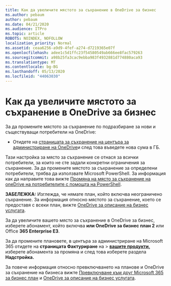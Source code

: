 ```yaml
---
title: Как да увеличите мястото за съхранение в OneDrive за бизнес
ms.author: pebaum
author: pebaum
ms.date: 04/21/2020
ms.audience: ITPro
ms.topic: article
ROBOTS: NOINDEX, NOFOLLOW
localization_priority: Normal
ms.assetid: ceaa6256-a9d9-4fef-a274-d7219365e07f
ms.openlocfilehash: adee1c5d1ffc23f54580549ab666ee8fac579263
ms.sourcegitcommit: a98b25fa3cac9ebba983f4932881d774880aca93
ms.translationtype: MT
ms.contentlocale: bg-BG
ms.lasthandoff: 05/13/2020
ms.locfileid: "44063030"
---
```

# <a name="how-to-increase-storage-in-onedrive-for-business"></a>Как да увеличите мястото за съхранение в OneDrive за бизнес

За да промените мястото за съхранение по подразбиране за нови и съществуващи потребители на OneDrive:
  
- Отидете на [страницата за съхранение на центъра за администриране на OneDrive](https://admin.onedrive.com/?v=StorageSettings)и след това въведете нова сума в ГБ.

Тази настройка за място за съхранение се отнася за всички потребители, за които не сте задали конкретни ограничения за съхранение. За да промените мястото за съхранение за определени потребители, трябва да използвате Microsoft PowerShell. За информация как да направите това вижте [Промяна на място за съхранение на oneDrive на потребителите с помощта на PowerShell](https://go.microsoft.com/fwlink/?linkid=866402).

**ЗАБЕЛЕЖКА:** Изглежда, че нямате план, който включва неограничено съхранение. За информация относно мястото за съхранение, което се предоставя с всеки план, вижте [OneDrive за описание на бизнес услугата](https://go.microsoft.com/fwlink/p/?LinkID=826071).
  
За да увеличите вашето място за съхранение в OneDrive за бизнес, изберете абонамент, който включва **или OneDrive за бизнес план 2** или Office **365 Enterprise E3**. 
  
За да промените плановете, в центъра за администриране на Microsoft 365 отидете на **страницата Фактуриране** на \> **[вашите продукти,](https://go.microsoft.com/fwlink/p/?linkid=842054)** изберете абонамента за промяна и след това изберете раздела **Надстройка.**
  
За повече информация относно превключването на планове и OneDrive за съхранение на бизнеса вижте [Превключване към друг Microsoft 365 за бизнес план](https://go.microsoft.com/fwlink/?LinkId=2031117) и [OneDrive за описание на бизнес услугата](https://go.microsoft.com/fwlink/p/?LinkId-2031122).